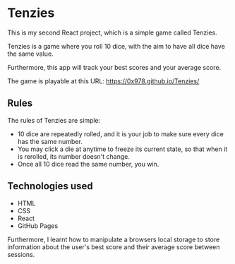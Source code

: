# Tenzies

This is my second React project, which is a simple game called Tenzies.

Tenzies is a game where you roll 10 dice, with the aim to have all dice have the same value.

Furthermore, this app will track your best scores and your average score.

The game is playable at this URL: https://0x978.github.io/Tenzies/

## Rules
The rules of Tenzies are simple:
- 10 dice are repeatedly rolled, and it is your job to make sure every dice has the same number.
- You may click a die at anytime to freeze its current state, so that when it is rerolled, its number doesn't change.
- Once all 10 dice read the same number, you win.

## Technologies used
- HTML
- CSS
- React
- GitHub Pages

Furthermore, I learnt how to manipulate a browsers local storage to store information about the user's best score and
their average score between sessions.
